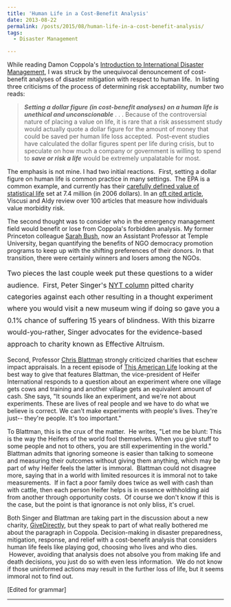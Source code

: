 ```yaml
---
title: 'Human Life in a Cost-Benefit Analysis'
date: 2013-08-22
permalink: /posts/2015/08/human-life-in-a-cost-benefit-analysis/
tags:
  - Disaster Management

---
```


While reading Damon Coppola's <span style="text-decoration: underline;">Introduction to International Disaster Management</span>, I was struck by the unequivocal denouncement of cost-benefit analyses of disaster mitigation with respect to human life.  In listing three criticisms of the process of determining risk acceptability, number two reads:
<blockquote><strong><em>Setting a dollar figure (in cost-benefit analyses) on a human life is unethical and unconscionable</em></strong> . . . Because of the controversial nature of placing a value on life, it is rare that a risk assessment study would actually quote a dollar figure for the amount of money that could be saved per human life loss accepted.  Post-event studies have calculated the dollar figures spent per life during crisis, but to speculate on how much a company or government is willing to spend to <strong><em>save or risk a life</em></strong> would be extremely unpalatable for most.</blockquote>
The emphasis is not mine. I had two initial reactions.  First, setting a dollar figure on human life is common practice in many settings.  The EPA is a common example, and currently has their <a href="http://yosemite.epa.gov/ee/epa/eed.nsf/pages/MortalityRiskValuation.html#pastvsl">carefully defined value of statistical life</a> set at 7.4 million (in 2006 dollars). In an <a href="http://link.springer.com/article/10.1023/A:1025598106257">oft cited article</a>, Viscusi and Aldy review over 100 articles that measure how individuals value morbidity risk.

The second thought was to consider who in the emergency management field would benefit or lose from Coppola's forbidden analysis. My former Princeton colleague <a href="http://sites.temple.edu/sarahbush/">Sarah Bush</a>, now an Assistant Professor at Temple University, began quantifying the benefits of NGO democracy promotion programs to keep up with the shifting preferences of their donors. In that transition, there were certainly winners and losers among the NGOs.

<span style="line-height: 1.714285714; font-size: 1rem;">Two pieces the last couple week put these questions to a wider audience.  First, Peter Singer's </span><a style="line-height: 1.714285714; font-size: 1rem;" href="http://www.nytimes.com/2013/08/11/opinion/sunday/good-charity-bad-charity.html?pagewanted=all">NYT column</a><span style="line-height: 1.714285714; font-size: 1rem;"> pitted charity categories against each other resulting in a thought experiment where you would visit a new museum wing if doing so gave you a 0.1% chance of suffering 15 years of blindness. With this bizarre would-you-rather, Singer advocates for the evidence-based approach to charity known as Effective Altruism.</span>

Second, Professor <a href="http://chrisblattman.com/2013/08/19/is-it-nuts-to-give-money-to-the-poor/">Chris Blattman</a> strongly criticized charities that eschew impact appraisals. In a recent episode of <a href="http://www.thisamericanlife.org/radio-archives/episode/503/i-was-just-trying-to-help?act=1">This American Life</a> looking at the best way to give that features Blattman, the vice-president of Heifer International responds to a question about an experiment where one village gets cows and training and another village gets an equivalent amount of cash. She says, "It sounds like an experiment, and we're not about experiments. These are lives of real people and we have to do what we believe is correct. We can't make experiments with people's lives. They're just-- they're people. It's too important."

To Blattman, this is the crux of the matter.  He writes, "Let me be blunt: This is the way the Heifers of the world fool themselves. When you give stuff to some people and not to others, you are still experimenting in the world." Blattman admits that ignoring someone is easier than talking to someone and measuring their outcomes without giving them anything, which may be part of why Heifer feels the latter is immoral.  Blattman could not disagree more, saying that in a world with limited resources it is immoral not to take measurements.  If in fact a poor family does twice as well with cash than with cattle, then each person Heifer helps is in essence withholding aid from another through opportunity costs.  Of course we don't know if this is the case, but the point is that ignorance is not only bliss, it's cruel.<span style="line-height: 1.714285714; font-size: 1rem;">
</span>

Both Singer and Blattman are taking part in the discussion about a new charity, <a href="http://www.givedirectly.org/">GiveDirectly</a>, but they speak to part of what really bothered me about the paragraph in Coppola. Decision-making in disaster preparedness, mitigation, response, and relief with a cost-benefit analysis that considers human life feels like playing god, choosing who lives and who dies.  However, avoiding that analysis does not absolve you from making life and death decisions, you just do so with even less information.  We do not know if those uninformed actions may result in the further loss of life, but it seems immoral not to find out.

[Edited for grammar]

------